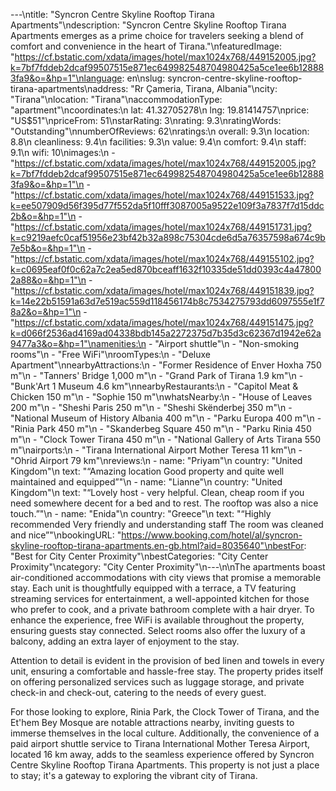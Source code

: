 ---\ntitle: "Syncron Centre Skyline Rooftop Tirana Apartments"\ndescription: "Syncron Centre Skyline Rooftop Tirana Apartments emerges as a prime choice for travelers seeking a blend of comfort and convenience in the heart of Tirana."\nfeaturedImage: "https://cf.bstatic.com/xdata/images/hotel/max1024x768/449152005.jpg?k=7bf7fddeb2dcaf99507515e871ec649982548704980425a5ce1ee6b128883fa9&o=&hp=1"\nlanguage: en\nslug: syncron-centre-skyline-rooftop-tirana-apartments\naddress: "Rr Çameria, Tirana, Albania"\ncity: "Tirana"\nlocation: "Tirana"\naccommodationType: "apartment"\ncoordinates:\n  lat: 41.32705278\n  lng: 19.81414757\nprice: "US$51"\npriceFrom: 51\nstarRating: 3\nrating: 9.3\nratingWords: "Outstanding"\nnumberOfReviews: 62\nratings:\n  overall: 9.3\n  location: 8.8\n  cleanliness: 9.4\n  facilities: 9.3\n  value: 9.4\n  comfort: 9.4\n  staff: 9.1\n  wifi: 10\nimages:\n  - "https://cf.bstatic.com/xdata/images/hotel/max1024x768/449152005.jpg?k=7bf7fddeb2dcaf99507515e871ec649982548704980425a5ce1ee6b128883fa9&o=&hp=1"\n  - "https://cf.bstatic.com/xdata/images/hotel/max1024x768/449151533.jpg?k=ee507909d56f395d77f552da5f10fff3087005a9522e109f3a7837f7d15ddc2b&o=&hp=1"\n  - "https://cf.bstatic.com/xdata/images/hotel/max1024x768/449151731.jpg?k=c9219aefc0caf51956e23bf42b32a898c75304cde6d5a76357598a674c9b7e5b&o=&hp=1"\n  - "https://cf.bstatic.com/xdata/images/hotel/max1024x768/449155102.jpg?k=c0695eaf0f0c62a7c2ea5ed870bceaff1632f10335de51dd0393c4a478002a88&o=&hp=1"\n  - "https://cf.bstatic.com/xdata/images/hotel/max1024x768/449151839.jpg?k=14e22b51591a63d7e519ac559d118456174b8c7534275793dd6097555e1f78a2&o=&hp=1"\n  - "https://cf.bstatic.com/xdata/images/hotel/max1024x768/449151475.jpg?k=d066f2536ad4169ad04338bdb145a2272375d7b35d3c62367d1942e62a9477a3&o=&hp=1"\namenities:\n  - "Airport shuttle"\n  - "Non-smoking rooms"\n  - "Free WiFi"\nroomTypes:\n  - "Deluxe Apartment"\nnearbyAttractions:\n  - "Former Residence of Enver Hoxha 750 m"\n  - "Tanners' Bridge 1,000 m"\n  - "Grand Park of Tirana 1.9 km"\n  - "Bunk'Art 1 Museum 4.6 km"\nnearbyRestaurants:\n  - "Capitol Meat & Chicken 150 m"\n  - "Sophie 150 m"\nwhatsNearby:\n  - "House of Leaves 200 m"\n  - "Sheshi Paris 250 m"\n  - "Sheshi Skënderbej 350 m"\n  - "National Museum of History Albania 400 m"\n  - "Parku Europa 400 m"\n  - "Rinia Park 450 m"\n  - "Skanderbeg Square 450 m"\n  - "Parku Rinia 450 m"\n  - "Clock Tower Tirana 450 m"\n  - "National Gallery of Arts Tirana 550 m"\nairports:\n  - "Tirana International Airport Mother Teresa 11 km"\n  - "Ohrid Airport 79 km"\nreviews:\n  - name: "Priyam"\n    country: "United Kingdom"\n    text: "“Amazing location Good property and quite well maintained and equipped”"\n  - name: "Lianne"\n    country: "United Kingdom"\n    text: "“Lovely host - very helpful. Clean, cheap room if you need somewhere decent for a bed and to rest. The rooftop was also a nice touch.”"\n  - name: "Enida"\n    country: "Greece"\n    text: "“Highly recommended Very friendly and understanding staff The room was cleaned and nice”"\nbookingURL: "https://www.booking.com/hotel/al/syncron-skyline-rooftop-tirana-apartments.en-gb.html?aid=8035640"\nbestFor: "Best for City Center Proximity"\nbestCategories: "City Center Proximity"\ncategory: "City Center Proximity"\n---\n\nThe apartments boast air-conditioned accommodations with city views that promise a memorable stay. Each unit is thoughtfully equipped with a terrace, a TV featuring streaming services for entertainment, a well-appointed kitchen for those who prefer to cook, and a private bathroom complete with a hair dryer. To enhance the experience, free WiFi is available throughout the property, ensuring guests stay connected. Select rooms also offer the luxury of a balcony, adding an extra layer of enjoyment to the stay.

Attention to detail is evident in the provision of bed linen and towels in every unit, ensuring a comfortable and hassle-free stay. The property prides itself on offering personalized services such as luggage storage, and private check-in and check-out, catering to the needs of every guest.

For those looking to explore, Rinia Park, the Clock Tower of Tirana, and the Et'hem Bey Mosque are notable attractions nearby, inviting guests to immerse themselves in the local culture. Additionally, the convenience of a paid airport shuttle service to Tirana International Mother Teresa Airport, located 16 km away, adds to the seamless experience offered by Syncron Centre Skyline Rooftop Tirana Apartments. This property is not just a place to stay; it's a gateway to exploring the vibrant city of Tirana.